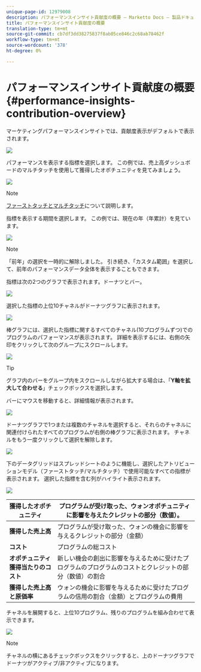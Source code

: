 ```yaml
---
unique-page-id: 12979008
description: パフォーマンスインサイト貢献度の概要 — Marketto Docs — 製品ドキュメント
title: パフォーマンスインサイト貢献度の概要
translation-type: tm+mt
source-git-commit: cb7df3dd38275837f8ab05ce846c2c68ab78462f
workflow-type: tm+mt
source-wordcount: '378'
ht-degree: 0%

---
```



# パフォーマンスインサイト貢献度の概要{#performance-insights-contribution-overview}

マーケティングパフォーマンスインサイトでは、貢献度表示がデフォルトで表示されます。

![](assets/one-1.png)

パフォーマンスを表示する指標を選択します。 この例では、売上高ダッシュボードのマルチタッチを使用して獲得したオポチュニティを見てみましょう。

![](assets/2.png)

>[!NOTE]
>
>[ファーストタッチとマルチタッチ](/help/marketo/product-docs/reporting/revenue-cycle-analytics/revenue-tools/attribution/understanding-attribution.md)について説明します。

指標を表示する期間を選択します。 この例では、現在の年（年累計）を見ています。

![](assets/3-1.png)

>[!NOTE]
>
>「前年」の選択を一時的に解除しました。 引き続き、「カスタム範囲」を選択して、前年のパフォーマンスデータ全体を表示することもできます。

指標は次の2つのグラフで表示されます。ドーナツとバー。

![](assets/four.png)

選択した指標の上位10チャネルがドーナツグラフに表示されます。

![](assets/5-1.png)

棒グラフには、選択した指標に関するすべてのチャネル(10プログラムずつ)でのプログラムのパフォーマンスが表示されます。 詳細を表示するには、右側の矢印をクリックして次のグループにスクロールします。

![](assets/six.png)

>[!TIP]
>
>グラフ内のバーをグループ内をスクロールしながら拡大する場合は、「**Y軸を拡大して合わせる**」チェックボックスを選択します。

バーにマウスを移動すると、詳細情報が表示されます。

![](assets/seven.png)

ドーナツグラフで1つまたは複数のチャネルを選択すると、それらのチャネルに関連付けられたすべてのプログラムが右側の棒グラフに表示されます。 チャネルをもう一度クリックして選択を解除します。

![](assets/eight.png)

下のデータグリッドはスプレッドシートのように機能し、選択したアトリビューションモデル（ファーストタッチ/マルチタッチ）で使用可能なすべての指標が表示されます。 選択した指標を含む列がハイライト表示されます。

![](assets/9.png)

| **獲得したオポチュニティ** | プログラムが受け取った、ウォンオポチュニティに影響を与えたクレジットの部分（数値）。 |
|---|---|
| **獲得した売上高** | プログラムが受け取った、ウォンの機会に影響を与えるクレジットの部分（金額） |
| **コスト** | プログラムの総コスト |
| **オポチュニティ獲得当たりのコスト** | 新しい機会の創出に影響を与えるために受けたプログラムのプログラムのコストとクレジットの部分（数値）の割合 |
| **獲得した売上高と原価率** | ウォンの機会に影響を与えるために受けたプログラムの信用の割合（金額）とプログラムの費用 |

チャネルを展開すると、上位10プログラム、残りのプログラムを組み合わせて表示できます。

![](assets/10.png)

>[!NOTE]
>
>チャネルの横にあるチェックボックスをクリックすると、上のドーナツグラフでドーナツがアクティブ/非アクティブになります。
